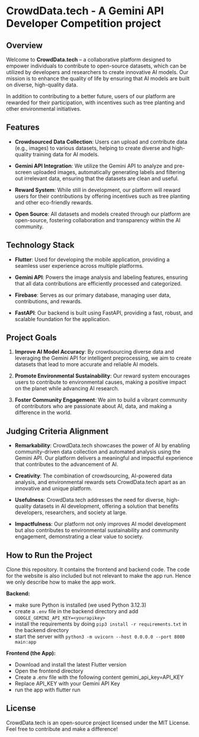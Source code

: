 # CrowdData.tech - A Gemini API Developer Competition project

## Overview

Welcome to **CrowdData.tech** – a collaborative platform designed to empower individuals to contribute to open-source datasets, which can be utilized by developers and researchers to create innovative AI models. Our mission is to enhance the quality of life by ensuring that AI models are built on diverse, high-quality data.

In addition to contributing to a better future, users of our platform are rewarded for their participation, with incentives such as tree planting and other environmental initiatives.

## Features

- **Crowdsourced Data Collection**: Users can upload and contribute data (e.g., images) to various datasets, helping to create diverse and high-quality training data for AI models.
  
- **Gemini API Integration**: We utilize the Gemini API to analyze and pre-screen uploaded images, automatically generating labels and filtering out irrelevant data, ensuring that the datasets are clean and useful.

- **Reward System**: While still in development, our platform will reward users for their contributions by offering incentives such as tree planting and other eco-friendly rewards.

- **Open Source**: All datasets and models created through our platform are open-source, fostering collaboration and transparency within the AI community.

## Technology Stack

- **Flutter**: Used for developing the mobile application, providing a seamless user experience across multiple platforms.
  
- **Gemini API**: Powers the image analysis and labeling features, ensuring that all data contributions are efficiently processed and categorized.
  
- **Firebase**: Serves as our primary database, managing user data, contributions, and rewards.
  
- **FastAPI**: Our backend is built using FastAPI, providing a fast, robust, and scalable foundation for the application.

## Project Goals

1. **Improve AI Model Accuracy**: By crowdsourcing diverse data and leveraging the Gemini API for intelligent preprocessing, we aim to create datasets that lead to more accurate and reliable AI models.

2. **Promote Environmental Sustainability**: Our reward system encourages users to contribute to environmental causes, making a positive impact on the planet while advancing AI research.

3. **Foster Community Engagement**: We aim to build a vibrant community of contributors who are passionate about AI, data, and making a difference in the world.

## Judging Criteria Alignment

- **Remarkability**: CrowdData.tech showcases the power of AI by enabling community-driven data collection and automated analysis using the Gemini API. Our platform delivers a meaningful and impactful experience that contributes to the advancement of AI.

- **Creativity**: The combination of crowdsourcing, AI-powered data analysis, and environmental rewards sets CrowdData.tech apart as an innovative and unique platform.

- **Usefulness**: CrowdData.tech addresses the need for diverse, high-quality datasets in AI development, offering a solution that benefits developers, researchers, and society at large.

- **Impactfulness**: Our platform not only improves AI model development but also contributes to environmental sustainability and community engagement, demonstrating a clear value to society.

## How to Run the Project

Clone this repository. It contains the frontend and backend code.
The code for the website is also included but not relevant to make the app run. Hence we only describe how to make the app work.

  **Backend:**
  - make sure Python is installed (we used Python 3.12.3)
  - create a `.env` file in the backend directory and add `GOOGLE_GEMINI_API_KEY=<yourapikey>`
  - install the requirements by doing `pip3 install -r requirements.txt` in the backend directory
  -  start the server with `python3 -m uvicorn --host 0.0.0.0 --port 8080 main:app`


  **Frontend (the App):**
  - Download and install the latest Flutter version
  - Open the frontend directory
  - Create a .env file with the following content
          gemini_api_key=API_KEY
  - Replace API_KEY with your Gemini API Key
  - run the app with flutter run

## License

CrowdData.tech is an open-source project licensed under the MIT License. Feel free to contribute and make a difference!

